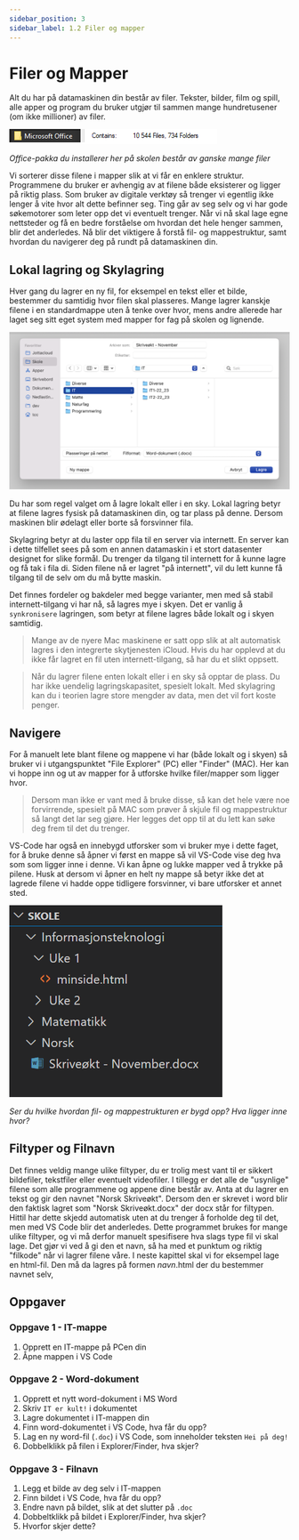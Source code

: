 ```yaml
---
sidebar_position: 3
sidebar_label: 1.2 Filer og mapper
---
```


# Filer og Mapper

Alt du har på datamaskinen din består av filer. Tekster, bilder, film og spill, alle apper og program du bruker utgjør til sammen mange hundretusener (om ikke millioner) av filer. 

![Filer i Office](./bilder/filer-og-mapper.png)

*Office-pakka du installerer her på skolen består av ganske mange filer* 

Vi sorterer disse filene i mapper slik at vi får en enklere struktur. Programmene du bruker er avhengig av at filene både eksisterer og ligger på riktig plass. Som bruker av digitale verktøy så trenger vi egentlig ikke lenger å vite hvor alt dette befinner seg. Ting går av seg selv og vi har gode søkemotorer som leter opp det vi eventuelt trenger. Når vi nå skal lage egne nettsteder og få en bedre forståelse om hvordan det hele henger sammen, blir det anderledes. Nå blir det viktigere å forstå fil- og mappestruktur, samt hvordan du navigerer deg på rundt på datamaskinen din.

## Lokal lagring og Skylagring

Hver gang du lagrer en ny fil, for eksempel en tekst eller et bilde, bestemmer du samtidig hvor filen skal plasseres. Mange lagrer kanskje filene i en standardmappe uten å tenke over hvor, mens andre allerede har laget seg sitt eget system med mapper for fag på skolen og lignende.

![Bilde: Lagre på PC/MAC](./bilder/lagre.png)

Du har som regel valget om å lagre lokalt eller i en sky. Lokal lagring betyr at filene lagres fysisk på datamaskinen din, og tar plass på denne. Dersom maskinen blir ødelagt eller borte så forsvinner fila. 

Skylagring betyr at du laster opp fila til en server via internett. En server kan i dette tilfellet sees på som en annen datamaskin i et stort datasenter designet for slike formål. Du trenger da tilgang til internett for å kunne lagre og få tak i fila di. Siden filene nå er lagret "på internett", vil du lett kunne få tilgang til de selv om du må bytte maskin. 

Det finnes fordeler og bakdeler med begge varianter, men med så stabil internett-tilgang vi har nå, så lagres mye i skyen. Det er vanlig å `synkronisere` lagringen, som betyr at filene lagres både lokalt og i skyen samtidig. 

> Mange av de nyere Mac maskinene er satt opp slik at alt automatisk lagres i den integrerte
> skytjenesten iCloud. Hvis du har opplevd at du ikke får lagret en fil uten internett-tilgang,
> så har du et slikt oppsett.

> Når du lagrer filene enten lokalt eller i en sky så opptar de plass. Du har ikke uendelig
> lagringskapasitet, spesielt lokalt. Med skylagring kan du i teorien lagre store mengder av 
> data, men det vil fort koste penger.

## Navigere

For å manuelt lete blant filene og mappene vi har (både lokalt og i skyen) så bruker vi i utgangspunktet "File Explorer" (PC) eller "Finder" (MAC). Her kan vi hoppe inn og ut av mapper for å utforske hvilke filer/mapper som ligger hvor. 

> Dersom man ikke er vant med å bruke disse, så kan det hele være noe forvirrende, spesielt på MAC
> som prøver å skjule fil og mappestruktur så langt det lar seg gjøre. Her legges det opp til at
> du lett kan søke deg frem til det du trenger.

VS-Code har også en innebygd utforsker som vi bruker mye i dette faget, for å bruke denne så åpner vi først en mappe så vil VS-Code vise deg hva som som ligger inne i denne. Vi kan åpne og lukke mapper ved å trykke på pilene. Husk at dersom vi åpner en helt ny mappe så betyr ikke det at lagrede filene vi hadde oppe tidligere forsvinner, vi bare utforsker et annet sted.

![Bilde: Navigasjon i VS-Code](./bilder/vscodenav.png)

*Ser du hvilke hvordan fil- og mappestrukturen er bygd opp? Hva ligger inne hvor?*

## Filtyper og Filnavn

Det finnes veldig mange ulike filtyper, du er trolig mest vant til er sikkert bildefiler, tekstfiler eller eventuelt videofiler. I tillegg er det alle de "usynlige" filene som alle programmene og appene dine består av. Anta at du lagrer en tekst og gir den navnet "Norsk Skriveøkt". Dersom den er skrevet i word blir den faktisk lagret som "Norsk Skriveøkt.docx" der docx står for filtypen. Hittil har dette skjedd automatisk uten at du trenger å forholde deg til det, men med VS Code blir det anderledes. Dette programmet brukes for mange ulike filtyper, og vi må derfor manuelt spesifisere hva slags type fil vi skal lage. Det gjør vi ved å gi den et navn, så ha med et punktum og riktig "filkode" når vi lagrer filene våre. I neste kapittel skal vi for eksempel lage en html-fil. Den må da lagres på formen *navn*.html der du bestemmer navnet selv,

## Oppgaver

### Oppgave 1 - IT-mappe

1. Opprett en IT-mappe på PCen din  
2. Åpne mappen i VS Code  

### Oppgave 2 - Word-dokument

1. Opprett et nytt word-dokument i MS Word  
2. Skriv `IT er kult!` i dokumentet  
3. Lagre dokumentet i IT-mappen din  
4. Finn word-dokumentet i VS Code, hva får du opp?  
5. Lag en ny word-fil (`.doc`) i VS Code, som inneholder teksten `Hei på deg!`  
6. Dobbelklikk på filen i Explorer/Finder, hva skjer?  

### Oppgave 3 - Filnavn

1. Legg et bilde av deg selv i IT-mappen  
2. Finn bildet i VS Code, hva får du opp?  
3. Endre navn på bildet, slik at det slutter på `.doc`  
4. Dobbeltklikk på bildet i Explorer/Finder, hva skjer?  
5. Hvorfor skjer dette?  
